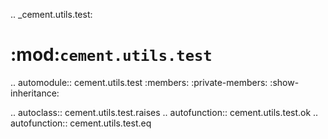 .. _cement.utils.test:

:mod:`cement.utils.test`
==============================================================================

.. automodule:: cement.utils.test
    :members:
    :private-members:
    :show-inheritance:

.. autoclass:: cement.utils.test.raises
.. autofunction:: cement.utils.test.ok
.. autofunction:: cement.utils.test.eq
